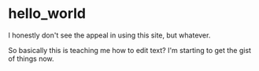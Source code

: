 # hello_world
I honestly don't see the appeal in using this site, but whatever.

So basically this is teaching me how to edit text? I'm starting to get the gist of things now.
